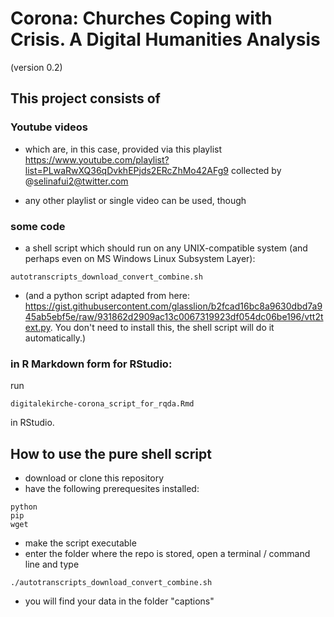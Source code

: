 # Corona: Churches Coping with Crisis. A Digital Humanities Analysis

(version 0.2)

## This project consists of 

### Youtube videos

- which are, in this case, provided via this playlist https://www.youtube.com/playlist?list=PLwaRwXQ36qDvkhEPjds2ERcZhMo42AFg9 collected by @selinafui2@twitter.com 

- any other playlist or single video can be used, though


### some code

- a shell script which should run on any UNIX-compatible system (and perhaps even on MS Windows Linux Subsystem Layer): 
```
autotranscripts_download_convert_combine.sh
```

- (and a python script adapted from here: https://gist.githubusercontent.com/glasslion/b2fcad16bc8a9630dbd7a945ab5ebf5e/raw/931862d2909ac13c0067319923df054dc06be196/vtt2text.py. You don't need to install this, the shell script will do it automatically.)

### in R Markdown form for RStudio:

run 

```
digitalekirche-corona_script_for_rqda.Rmd
```

in RStudio.

## How to use the pure shell script

- download or clone this repository
- have the following prerequesites installed:

```
python
pip
wget
```
- make the script executable
- enter the folder where the repo is stored, open a terminal / command line and type

```
./autotranscripts_download_convert_combine.sh

```
- you will find your data in the folder "captions" 



